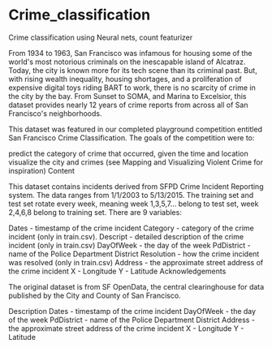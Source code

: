# Crime_classification
Crime classification using Neural nets, count featurizer

From 1934 to 1963, San Francisco was infamous for housing some of the world's most notorious criminals on the inescapable island of Alcatraz. Today, the city is known more for its tech scene than its criminal past. But, with rising wealth inequality, housing shortages, and a proliferation of expensive digital toys riding BART to work, there is no scarcity of crime in the city by the bay. From Sunset to SOMA, and Marina to Excelsior, this dataset provides nearly 12 years of crime reports from across all of San Francisco's neighborhoods.

This dataset was featured in our completed playground competition entitled San Francisco Crime Classification. The goals of the competition were to:

predict the category of crime that occurred, given the time and location
visualize the city and crimes (see Mapping and Visualizing Violent Crime for inspiration)
Content

This dataset contains incidents derived from SFPD Crime Incident Reporting system. The data ranges from 1/1/2003 to 5/13/2015. The training set and test set rotate every week, meaning week 1,3,5,7... belong to test set, week 2,4,6,8 belong to training set. There are 9 variables:

Dates - timestamp of the crime incident
Category - category of the crime incident (only in train.csv).
Descript - detailed description of the crime incident (only in train.csv)
DayOfWeek - the day of the week
PdDistrict - name of the Police Department District
Resolution - how the crime incident was resolved (only in train.csv)
Address - the approximate street address of the crime incident
X - Longitude
Y - Latitude
Acknowledgements


The original dataset is from SF OpenData, the central clearinghouse for data published by the City and County of San Francisco.

Description
Dates - timestamp of the crime incident
DayOfWeek - the day of the week
PdDistrict - name of the Police Department District
Address - the approximate street address of the crime incident
X - Longitude
Y - Latitude
